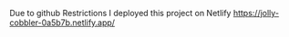 Due to github Restrictions I deployed this project on Netlify
https://jolly-cobbler-0a5b7b.netlify.app/
